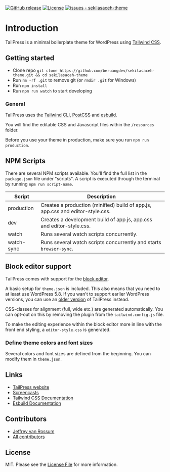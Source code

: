 [![GitHub release](https://img.shields.io/github/release/beruangdev/sekilasaceh-theme?include_prereleases=&sort=semver)](https://github.com/beruangdev/sekilasaceh-theme/releases/)
[![License](https://img.shields.io/badge/License-MIT-blue)](#license)
[![issues - sekilasaceh-theme](https://img.shields.io/github/issues/beruangdev/sekilasaceh-theme)](https://github.com/beruangdev/sekilasaceh-theme/issues)

# Introduction

TailPress is a minimal boilerplate theme for WordPress using [Tailwind CSS](https://tailwindcss.com/).

## Getting started

* Clone repo `git clone https://github.com/beruangdev/sekilasaceh-theme.git && cd sekilasaceh-theme`
* Run `rm -rf .git` to remove git (or `rmdir .git` for Windows)
* Run `npm install`
* Run `npm run watch` to start developing

### General

TailPress uses the [Tailwind CLI](https://tailwindcss.com/docs/installation#using-tailwind-cli), [PostCSS](https://postcss.org) and [esbuild](https://esbuild.github.io).

You will find the editable CSS and Javascript files within the `/resources` folder.

Before you use your theme in production, make sure you run `npm run production`.

## NPM Scripts

There are several NPM scripts available. You'll find the full list in the `package.json` file under "scripts". A script is executed through the terminal by running `npm run script-name`.

| Script     | Description                                                                    |
|------------|--------------------------------------------------------------------------------|
| production | Creates a production (minified) build of app.js, app.css and editor-style.css. |
| dev        | Creates a development build of app.js, app.css and editor-style.css.           |
| watch      | Runs several watch scripts concurrently.                                       |
| watch-sync | Runs several watch scripts concurrently and starts `browser-sync`.             |

## Block editor support

TailPress comes with support for the [block editor](https://wordpress.org/support/article/wordpress-editor/).

A basic setup for `theme.json` is included. This also means that you need to at least use WordPress 5.8. If you wan't to support earlier WordPress versions, you can use an [older version](https://github.com/beruangdev/sekilasaceh-theme/tree/0.1.1) of TailPress instead.

CSS-classes for alignment (full, wide etc.) are generated automatically. You can opt-out on this by removing the plugin from the `tailwind.config.js` file.

To make the editing experience within the block editor more in line with the front end styling, a `editor-style.css` is generated.

### Define theme colors and font sizes

Several colors and font sizes are defined from the beginning. You can modify them in `theme.json`.

## Links

* [TailPress website](https://tailpress.io)
* [Screencasts](https://www.youtube.com/playlist?list=PL6GBdOp044SHIOSCZejodwr1HcYsC43wG)
* [Tailwind CSS Documentation](https://tailwindcss.com/docs)
* [Esbuild Documentation](https://esbuild.github.io)

## Contributors

* [Jeffrey van Rossum](https://github.com/beruangdev)
* [All contributors](https://github.com/beruangdev/sekilasaceh-theme/graphs/contributors)

## License

MIT. Please see the [License File](/LICENSE) for more information.
